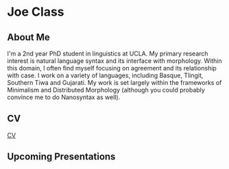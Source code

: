 # Joe Class
## About Me
I'm a 2nd year PhD student in linguistics at UCLA. My primary research interest is natural language syntax and its interface with morphology. Within this domain, I often find myself focusing on agreement and its relationship with case. I work on a variety of languages, including Basque, Tlingit, Southern Tiwa and Gujarati. My work is set largely within the frameworks of Minimalism and Distributed Morphology (although you could probably convince me to do Nanosyntax as well).
## CV
[CV](https://joeclass22.github.io/joeclasscv.pdf)
## Upcoming Presentations
